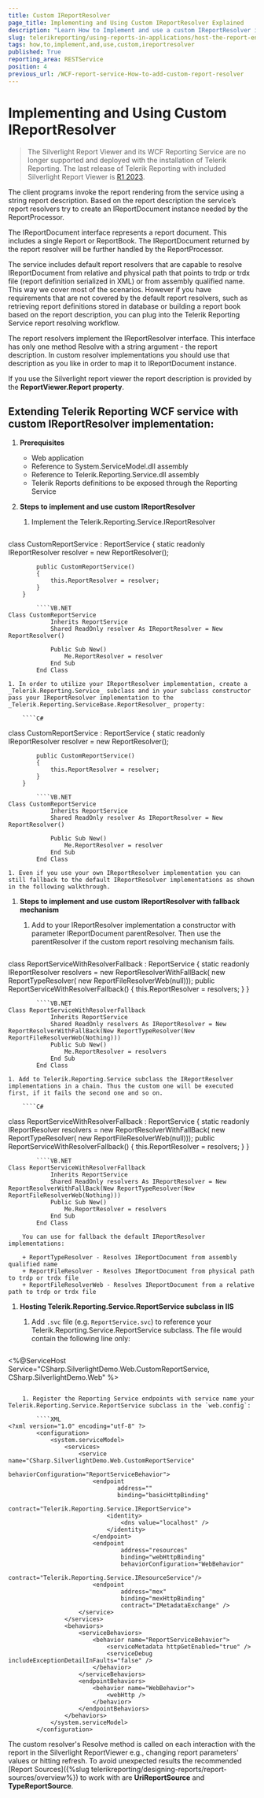 ```yaml
---
title: Custom IReportResolver
page_title: Implementing and Using Custom IReportResolver Explained
description: "Learn How to Implement and use a custom IReportResolver in Telerik Reporting WCF Service."
slug: telerikreporting/using-reports-in-applications/host-the-report-engine-remotely/telerik-reporting-wcf-service/how-to-implement-and-use-custom-ireportresolver
tags: how,to,implement,and,use,custom,ireportresolver
published: True
reporting_area: RESTService
position: 4
previous_url: /WCF-report-service-How-to-add-custom-report-resolver
---
```


# Implementing and Using Custom IReportResolver

> The Silverlight Report Viewer and its WCF Reporting Service are no longer supported and deployed with the installation of Telerik Reporting. The last release of Telerik Reporting with included Silverlight Report Viewer is [R1 2023](https://www.telerik.com/support/whats-new/reporting/release-history/progress-telerik-reporting-r1-2023-17-0-23-118).

The client programs invoke the report rendering from the service using a string report description. Based on the report description the service’s report resolvers try to create an IReportDocument instance needed by the ReportProcessor.

The IReportDocument interface represents a report document. This includes a single Report or ReportBook. The IReportDocument returned by the report resolver will be further handled by the ReportProcessor.

The service includes default report resolvers that are capable to resolve IReportDocument from relative and physical path that points to trdp or trdx file (report definition serialized in XML) or from assembly qualified name. This way we cover most of the scenarios. However if you have requirements that are not covered by the default report resolvers, such as retrieving report definitions stored in database or building a report book based on the report description, you can plug into the Telerik Reporting Service report resolving workflow.

The report resolvers implement the IReportResolver interface. This interface has only one method Resolve with a string argument - the report description. In custom resolver implementations you should use that description as you like in order to map it to IReportDocument instance.

If you use the Silverlight report viewer the report description is provided by the __ReportViewer.Report property__.

## Extending Telerik Reporting WCF service with custom IReportResolver implementation:

1. __Prerequisites__

	+ Web application
	+ Reference to System.ServiceModel.dll assembly
	+ Reference to Telerik.Reporting.Service.dll assembly
	+ Telerik Reports definitions to be exposed through the Reporting Service

1. __Steps to implement and use custom IReportResolver__

	1. Implement the Telerik.Reporting.Service.IReportResolver

		````C#
class CustomReportService : ReportService
		{
			static readonly IReportResolver resolver = new ReportResolver();

			public CustomReportService()
			{
				this.ReportResolver = resolver;
			}
		}
````
		````VB.NET
Class CustomReportService
			Inherits ReportService
			Shared ReadOnly resolver As IReportResolver = New ReportResolver()

			Public Sub New()
				Me.ReportResolver = resolver
			End Sub
		End Class
````


	1. In order to utilize your IReportResolver implementation, create a _Telerik.Reporting.Service_ subclass and in your subclass constructor pass your IReportResolver implementation to the _Telerik.Reporting.ServiceBase.ReportResolver_ property:

		````C#
class CustomReportService : ReportService
		{
			static readonly IReportResolver resolver = new ReportResolver();

			public CustomReportService()
			{
				this.ReportResolver = resolver;
			}
		}
````
		````VB.NET
Class CustomReportService
			Inherits ReportService
			Shared ReadOnly resolver As IReportResolver = New ReportResolver()

			Public Sub New()
				Me.ReportResolver = resolver
			End Sub
		End Class
````


	1. Even if you use your own IReportResolver implementation you can still fallback to the default IReportResolver implementations as shown in the following walkthrough.

1. __Steps to implement and use custom IReportResolver with fallback mechanism__

	1. Add to your IReportResolver implementation a constructor with parameter IReportDocument parentResolver. Then use the parentResolver if the custom report resolving mechanism fails.

		````C#
class ReportServiceWithResolverFallback : ReportService
		{
			static readonly IReportResolver resolvers = new ReportResolverWithFallBack(
														  new ReportTypeResolver(
														   new ReportFileResolverWeb(null)));
			public ReportServiceWithResolverFallback()
			{
				this.ReportResolver = resolvers;
			}
		}
````
		````VB.NET
Class ReportServiceWithResolverFallback
			Inherits ReportService
			Shared ReadOnly resolvers As IReportResolver = New ReportResolverWithFallBack(New ReportTypeResolver(New ReportFileResolverWeb(Nothing)))
			Public Sub New()
				Me.ReportResolver = resolvers
			End Sub
		End Class
````


	1. Add to Telerik.Reporting.Service subclass the IReportResolver implementations in a chain. Thus the custom one will be executed first, if it fails the second one and so on. 

		````C#
class ReportServiceWithResolverFallback : ReportService
		{
			static readonly IReportResolver resolvers = new ReportResolverWithFallBack(
														  new ReportTypeResolver(
														   new ReportFileResolverWeb(null)));
			public ReportServiceWithResolverFallback()
			{
				this.ReportResolver = resolvers;
			}
		}
````
		````VB.NET
Class ReportServiceWithResolverFallback
			Inherits ReportService
			Shared ReadOnly resolvers As IReportResolver = New ReportResolverWithFallBack(New ReportTypeResolver(New ReportFileResolverWeb(Nothing)))
			Public Sub New()
				Me.ReportResolver = resolvers
			End Sub
		End Class
````


		You can use for fallback the default IReportResolver implementations:

		+ ReportTypeResolver - Resolves IReportDocument from assembly qualified name
		+ ReportFileResolver - Resolves IReportDocument from physical path to trdp or trdx file
		+ ReportFileResolverWeb - Resolves IReportDocument from a relative path to trdp or trdx file

1. __Hosting Telerik.Reporting.Service.ReportService subclass in IIS__

	1. Add `.svc` file (e.g. `ReportService.svc`) to reference your Telerik.Reporting.Service.ReportService subclass. The file would contain the following line only:

		````XML
<%@ServiceHost Service="CSharp.SilverlightDemo.Web.CustomReportService, CSharp.SilverlightDemo.Web" %>
````

	1. Register the Reporting Service endpoints with service name your Telerik.Reporting.Service.ReportService subclass in the `web.config`:

		````XML
<?xml version="1.0" encoding="utf-8" ?>
		<configuration>
			<system.serviceModel>
				<services>
					<service name="CSharp.SilverlightDemo.Web.CustomReportService"
							 behaviorConfiguration="ReportServiceBehavior">
						<endpoint
							   address=""
							   binding="basicHttpBinding"
							   contract="Telerik.Reporting.Service.IReportService">
							<identity>
								<dns value="localhost" />
							</identity>
						</endpoint>
						<endpoint
								address="resources"
								binding="webHttpBinding"
								behaviorConfiguration="WebBehavior"
								contract="Telerik.Reporting.Service.IResourceService"/>
						<endpoint
								address="mex"
								binding="mexHttpBinding"
								contract="IMetadataExchange" />
					</service>
				</services>
				<behaviors>
					<serviceBehaviors>
						<behavior name="ReportServiceBehavior">
							<serviceMetadata httpGetEnabled="true" />
							<serviceDebug includeExceptionDetailInFaults="false" />
						</behavior>
					</serviceBehaviors>
					<endpointBehaviors>
						<behavior name="WebBehavior">
							<webHttp />
						</behavior>
					</endpointBehaviors>
				</behaviors>
			</system.serviceModel>
		</configuration>
````


The custom resolver's Resolve method is called on each interaction with the report in the Silverlight ReportViewer e.g., changing report parameters' values or hitting refresh. To avoid unexpected results the recommended [Report Sources]({%slug telerikreporting/designing-reports/report-sources/overview%}) to work with are __UriReportSource__ and __TypeReportSource__.
